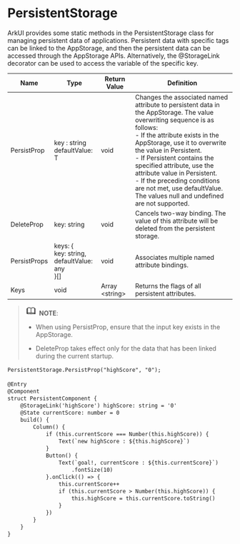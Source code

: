 # PersistentStorage


ArkUI provides some static methods in the PersistentStorage class for managing persistent data of applications. Persistent data with specific tags can be linked to the AppStorage, and then the persistent data can be accessed through the AppStorage APIs. Alternatively, the @StorageLink decorator can be used to access the variable of the specific key.


| Name | Type | Return Value | Definition |
| -------- | -------- | -------- | -------- |
| PersistProp | key : string<br/>defaultValue: T | void | Changes the associated named attribute to persistent data in the AppStorage. The value overwriting sequence is as follows:<br/>- If the attribute exists in the AppStorage, use it to overwrite the value in Persistent.<br/>- If Persistent contains the specified attribute, use the attribute value in Persistent.<br/>- If the preceding conditions are not met, use defaultValue. The values null and undefined are not supported. |
| DeleteProp | key: string | void | Cancels two-way binding. The value of this attribute will be deleted from the persistent storage. |
| PersistProps | keys: {<br/>key: string,<br/>defaultValue: any<br/>}[] | void | Associates multiple named attribute bindings. |
| Keys | void | Array &lt;string&gt; | Returns the flags of all persistent attributes. |


> ![icon-note.gif](public_sys-resources/icon-note.gif) **NOTE**:
> - When using PersistProp, ensure that the input key exists in the AppStorage.
> 
> - DeleteProp takes effect only for the data that has been linked during the current startup.



```
PersistentStorage.PersistProp("highScore", "0");

@Entry
@Component
struct PersistentComponent {
    @StorageLink('highScore') highScore: string = '0'
    @State currentScore: number = 0
    build() {
        Column() {
            if (this.currentScore === Number(this.highScore)) {
                Text(`new highScore : ${this.highScore}`)
            }
            Button() {
                Text(`goal!, currentScore : ${this.currentScore}`)
                    .fontSize(10)
            }.onClick(() => {
                this.currentScore++
                if (this.currentScore > Number(this.highScore)) {
                    this.highScore = this.currentScore.toString()
                }
            })
        }
    }
}
```
